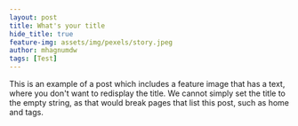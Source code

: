 ```yaml
---
layout: post
title: What's your title
hide_title: true
feature-img: assets/img/pexels/story.jpeg
author: mhagnumdw
tags: [Test]
---
```


This is an example of a post which includes a feature image that has a
text, where you don't want to redisplay the title.
We cannot simply set the title to the empty string, as that would
break pages that list this post, such as home and tags.



